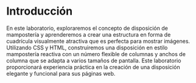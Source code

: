 # Introducción

En este laboratorio, exploraremos el concepto de disposición de mampostería y aprenderemos a crear una estructura en forma de cuadrícula visualmente atractiva que es perfecta para mostrar imágenes. Utilizando CSS y HTML, construiremos una disposición en estilo mampostería reactiva con un número flexible de columnas y anchos de columna que se adapta a varios tamaños de pantalla. Este laboratorio proporcionará experiencia práctica en la creación de una disposición elegante y funcional para sus páginas web.
